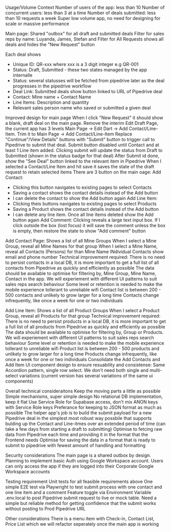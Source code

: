 Usage/Volume Context
Number of users of the app: less than 10
Number of concurrent users: less than 3 at a time
Number of deals submitted: less than 10 requests a week 
Super low volume app, no need for designing for scale or massive performance


Main page:
Shared "outbox" for all draft and submitted deals
Filter for sales reps by name: Luyanda, James, Stefan and 
Filter for All Requests shows all deals and hides the "New Request" button

Each deal shows
- Unique ID: QR-xxx where xxx is a 3 digit integer e.g QR-001
- Status: Draft, Submitted - these two states managed by the app internalle
- Status: several statusses will be fetched from pipedrive later as the deal progresses in the pipedrive workflow
- Deal Link: Submitted deals show button linked to URL of Pipedrive deal 
- Contact: Mine name + Contact Name
- Line Items: Description and quantity
- Relevant sales person name who saved or submitted a given deal
 

Improved design for main page
When I click "New Request" it should show a blank, draft deal on the main page.
Remove the interim Edit Draft Page, the current app has 3 levels Main Page -> Edit Dart -> Add Contact/Line-Item. Trim it to Main Page -> Add Contact/Line-Item
Replace "Continue"/View Details" buttons with "Submit" button to trigger call to Pipedrive to submit that deal. 
Submit button disabled until Contact and at least 1 Line item added. 
Clicking submit will update the status from Draft to Submitted (shown in the status badge for that deal)
After Submit id done, show the "See Deal" button linked to the relevant item in Pipedrive
When I selected a Contact/Line Item and hit save it saves the state of the draft request to retain selected items
There are 3 button on the main oage: 
Add Contact: 
- Clicking this button navigates to existing pages to select Contacts
- Saving a contact shows the contact details instead of the Add button 
- I can delete the contact to show the Add button again
Add Line Item:
- Clicking theis buttons navigates to existing pages to select Products
- Saving a Product shows the contact details instead of the Add button 
- I can delete any line item. Once all line items deleted show the Add button again
Add Comment:
Clicking reveals a large text input box. 
If I click outside the box (lost focus) it will save the comment unless the box is empty, then restore the state to show "Add comment" button


Add Contact Page:
Shows a list of all Mine Groups
When I select a Mine Group, reveal all Mine Names for that group
When I select a Mine Name, reveal all Contacts (Persons) for than Mine Name
INdividual Contacts show email and phone number
Technical improvement required:
There is no need to persist contacts in a local DB, it is more important to get a full list of all contacts from Pipedrive as quickly and efficiently as possible
The data should be available to optimise for filtering by, Mine Group, Mine Name, Contact in the app. We will experiement with different UI patterns to suit sales reps search behaviour
Some level or retention is needed to make the mobile experience tollerant to unreliable wifi 
Contact list is between 200 - 500 contacts and unlikely to grow larger for a long time
Contacts change infrequently, like once a week for one or two individuals

Add Line Item:
Shows a list of all Product Groups
When I select a Product Group, reveal all Products for that group
Technical improvement required:
There is no need to persist products in a local DB, it is more important to get a full list of all products from Pipedrive as quickly and efficiently as possible
The data should be available to optimise for filtering by, Group or Products. We will experiement with different UI patterns to suit sales reps search behaviour
Some level or retention is needed to make the mobile experience tollerant to unreliable wifi 
Product list is between 200 - 500 products and unlikely to grow larger for a long time
Products change infrequently, like once a week for one or two individuals
Consolidate the Add Contacts and Add Item UI component design to ensure resuability and consistense: Same Accordion pattern, single row select. We don't need both single and multi-select variations (current version has several variations of the same ui components) 


Overall technical consideraitons
Keep the moving parts a little as possible
Simple mechanisms, super simple design
No relational DB implementation, keep it flat
Use Service Role for Supabase access, don't mix ANON keys with Service Role keys
Preferance for keeping to JSON format as much as possible
The helper app's job is to build the submit payload for a new Pipedrive deal in the simplest most robust way possbile that supports bulding up the Contact and Line-itmes over an extended period of time (can take a few days from starting a draft to submitting)
Optimise to fetcing raw data from Pipedrive each time and providing it in the format that the Frontend needs
Optimise for saving the data in a format that is ready to submit to pipedrive with fewest amount of handling and formatting

Security considerations
The main page is a shared outbox by design. Planning to implement basic Auth using Google Workspace account. Users can only access the app if they are logged into their Corporate Google Workspace accounts

Testing requirement
Unit tests for all feasible requirements above
One simple E2E test via Playwright to test submit process with one contact and one line item and a comment
Feature toggle via Environment Variable .env.local to post Pipedrive submit request to live or mock table. Need a simple but reliable method for getting confidence that the submit works without posting to Prod Pipedrive URL

Other considerations
There is a menu item with Check-in, Contact List, Price List which we will refactor seperately once the main app is working
